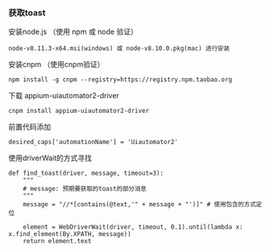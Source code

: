 ### 获取toast

安装node.js （使用 npm 或 node 验证）

```
node-v8.11.3-x64.msi(windows) 或 node-v8.10.0.pkg(mac) 进行安装
```

安装cnpm （使用cnpm验证）

```
npm install -g cnpm --registry=https://registry.npm.taobao.org
```

下载 appium-uiautomator2-driver

```
cnpm install appium-uiautomator2-driver
```

前置代码添加

```
desired_caps['automationName'] = 'Uiautomator2'
```

使用driverWait的方式寻找

```
def find_toast(driver, message, timeout=3):
    """
    # message: 预期要获取的toast的部分消息
    """
    message = "//*[contains(@text,'" + message + "')]" # 使用包含的方式定位

    element = WebDriverWait(driver, timeout, 0.1).until(lambda x: x.find_element(By.XPATH, message))
    return element.text
```

### 